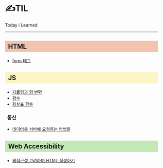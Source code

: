 # ✍TIL

Today I Learned

---

<h2 style="background-color:#f2c3ae; padding:6px 0 6px 10px">HTML</h2>

- <a href="HTML/form.md">form 태그</a>

<h2 style="background-color:#faf5c3; padding:6px 0 6px 10px">JS</h2>

- <a href="JS\자료형과 형 변환.md">자료형과 형 변환</a>
- <a href="JS\함수.md">함수</a>
- <a href="JS\화살표 함수.md">화살표 함수</a>

<h3 style="text-indent:0.4em">통신</h3>

- <a href="JS\통신\데이터를 서버에 요청하는 방법들.md">데이터를 서버에 요청하는 방법들</a>

<h2 style="background-color:#c2e8b5; padding:6px 0 6px 10px"> Web Accessibility </h2>

- <a href="Accessibility\웹접근성 고려하며 HTML 작성하기.md">웹접근성 고려하며 HTML 작성하기</a>
